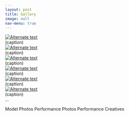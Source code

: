 ```yaml
---
layout: post
title: Gallery
image: null
nav-menu: true
---
```


<div class="gallery style(2) (medium, lightbox,onscroll-fade-in)">
  <article>
    <a href="{{ site.baseurl }}/assets/images/pic02.jpg" class="image">
      <img src="{{ site.baseurl }}/assets/images/pic02.jpg" alt="Alternate text" />
    </a>
    <div class="caption">
      (caption)
    </div>
  </article>
  <article>
    <a href="{{ site.baseurl }}/assets/images/pic03.jpg" class="image">
      <img src="{{ site.baseurl }}/assets/images/pic03.jpg" alt="Alternate text" />
    </a>
    <div class="caption">
      (caption)
    </div>
  </article>
  <article>
    <a href="{{ site.baseurl }}/assets/images/pic04.jpg" class="image">
      <img src="{{ site.baseurl }}/assets/images/pic04.jpg" alt="Alternate text" />
    </a>
    <div class="caption">
      (caption)
    </div>
  </article>
  <article>
    <a href="{{ site.baseurl }}/assets/images/pic05.jpg" class="image">
      <img src="{{ site.baseurl }}/assets/images/pic05.jpg" alt="Alternate text" />
    </a>
    <div class="caption">
      (caption)
    </div>
  </article>
  <article>
    <a href="{{ site.baseurl }}/assets/images/pic06.jpg" class="image">
      <img src="{{ site.baseurl }}/assets/images/pic06.jpg" alt="Alternate text" />
    </a>
    <div class="caption">
      (caption)
    </div>
  </article>
  <article>
    <a href="{{ site.baseurl }}/assets/images/pic07.jpg" class="image">
      <img src="{{ site.baseurl }}/assets/images/pic07.jpg" alt="Alternate text" />
    </a>
    <div class="caption">
      (caption)
    </div>
  </article>
  ...
</div>


Model Photos
Performance Photos 
Performance Creatives
